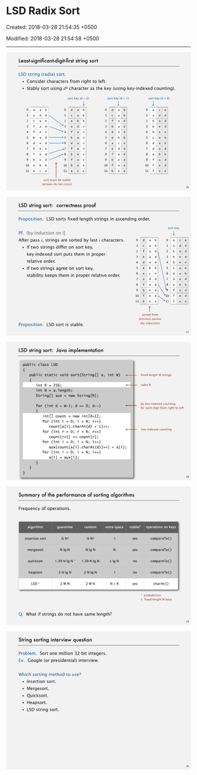 # LSD Radix Sort

Created: 2018-03-28 21:54:35 +0500

Modified: 2018-03-28 21:54:58 +0500

---

![image](media/LSD-Radix-Sort-image1.png)

![image](media/LSD-Radix-Sort-image2.png)

![image](media/LSD-Radix-Sort-image3.png)

![image](media/LSD-Radix-Sort-image4.png)

![image](media/LSD-Radix-Sort-image5.png)



